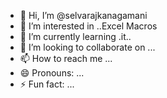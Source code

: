 - 👋 Hi, I’m @selvarajkanagamani
- 👀 I’m interested in ..Excel Macros
- 🌱 I’m currently learning .it..
- 💞️ I’m looking to collaborate on ...
- 📫 How to reach me ...
- 😄 Pronouns: ...
- ⚡ Fun fact: ...

<!---
selvarajkanagamani/selvarajkanagamani is a ✨ special ✨ repository because its `README.md` (this file) appears on your GitHub profile.
You can click the Preview link to take a look at your changes.
--->
